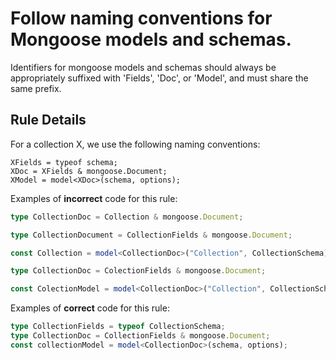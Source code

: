 # Follow naming conventions for Mongoose models and schemas.

Identifiers for mongoose models and schemas should always be appropriately suffixed with 'Fields', 'Doc', or 'Model', and must share the same prefix.

## Rule Details

For a collection X, we use the following naming conventions:

```
XFields = typeof schema;
XDoc = XFields & mongoose.Document;
XModel = model<XDoc>(schema, options);
```

Examples of **incorrect** code for this rule:

```ts
type CollectionDoc = Collection & mongoose.Document;
```

```ts
type CollectionDocument = CollectionFields & mongoose.Document;
```

```ts
const Collection = model<CollectionDoc>("Collection", CollectionSchema);
```

```ts
type CollectionDoc = ColectionFields & mongoose.Document;
```

```ts
const ColectionModel = model<CollectionDoc>("Collection", CollectionSchema);
```

Examples of **correct** code for this rule:

```ts
type CollectionFields = typeof CollectionSchema;
type CollectionDoc = CollectionFields & mongoose.Document;
const collectionModel = model<CollectionDoc>(schema, options);
```
